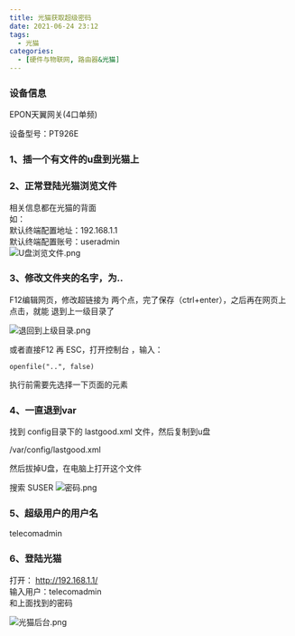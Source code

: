 ```yaml
---
title: 光猫获取超级密码
date: 2021-06-24 23:12
tags:   
  - 光猫
categories:
  - [硬件与物联网, 路由器&光猫]
---
```


### 设备信息
EPON天翼网关(4口单频)

设备型号：PT926E

### 1、插一个有文件的u盘到光猫上

### 2、正常登陆光猫浏览文件
相关信息都在光猫的背面  
如：  
  默认终端配置地址：192.168.1.1  
  默认终端配置账号：useradmin  
![U盘浏览文件.png](https://img.wangwen135.top:23456/image/2024/07/66a90b61df52e.png)

### 3、修改文件夹的名字，为..
F12编辑网页，修改超链接为 两个点，完了保存（ctrl+enter），之后再在网页上点击，就能 退到上一级目录了

![退回到上级目录.png](https://img.wangwen135.top:23456/image/2024/07/66a90ba900237.png)

或者直接F12 再 ESC，打开控制台 ，输入：

```
openfile("..", false)
```

执行前需要先选择一下页面的元素


### 4、一直退到var
找到 config目录下的 lastgood.xml 文件，然后复制到u盘

/var/config/lastgood.xml

然后拔掉U盘，在电脑上打开这个文件

搜索 SUSER
![密码.png](https://img.wangwen135.top:23456/image/2024/07/66a90bf542b33.png)


### 5、超级用户的用户名
telecomadmin

### 6、登陆光猫
打开： http://192.168.1.1/    
输入用户：telecomadmin  
和上面找到的密码


![光猫后台.png](https://img.wangwen135.top:23456/image/2024/07/66a90c0134f93.png)